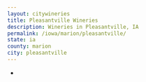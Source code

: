 ```yaml
---
layout: citywineries
title: Pleasantville Wineries
description: Wineries in Pleasantville, IA
permalink: /iowa/marion/pleasantville/
state: ia
county: marion
city: pleasantville
---
```

-
